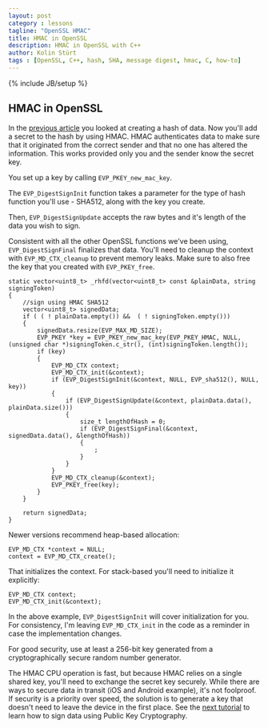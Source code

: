 ```yaml
---
layout: post
category : lessons
tagline: "OpenSSL HMAC"
title: HMAC in OpenSSL
description: HMAC in OpenSSL with C++
author: Kolin Stürt
tags : [OpenSSL, C++, hash, SHA, message digest, hmac, C, how-to]
---
```

{% include JB/setup %}

## HMAC in OpenSSL

In the [previous article](https://kolinsturt.github.io/lessons/2013/04/01/sha_using_openssl) you looked at creating a hash of data. Now you'll add a secret to the hash by using HMAC. HMAC authenticates data to make sure that it originated from the correct sender and that no one has altered the information. This works provided only you and the sender know the secret key.

You set up a key by calling `EVP_PKEY_new_mac_key`.

The `EVP_DigestSignInit` function takes a parameter for the type of hash function you'll use - SHA512, along with the key you create.

Then, `EVP_DigestSignUpdate` accepts the raw bytes and it's length of the data you wish to sign.

Consistent with all the other OpenSSL functions we've been using, `EVP_DigestSignFinal` finalizes that data. You'll need to cleanup the context with `EVP_MD_CTX_cleanup` to prevent memory leaks.
Make sure to also free the key that you created with `EVP_PKEY_free`.

    static vector<uint8_t> _rhfd(vector<uint8_t> const &plainData, string signingToken)
    {
        //sign using HMAC SHA512
        vector<uint8_t> signedData;
        if ( ( ! plainData.empty()) &&  ( ! signingToken.empty()))
        {
            signedData.resize(EVP_MAX_MD_SIZE);
            EVP_PKEY *key = EVP_PKEY_new_mac_key(EVP_PKEY_HMAC, NULL, (unsigned char *)signingToken.c_str(), (int)signingToken.length());
            if (key)
            {
                EVP_MD_CTX context;
                EVP_MD_CTX_init(&context);
                if (EVP_DigestSignInit(&context, NULL, EVP_sha512(), NULL, key))
                {
                    if (EVP_DigestSignUpdate(&context, plainData.data(), plainData.size()))
                    {
                        size_t lengthOfHash = 0;
                        if (EVP_DigestSignFinal(&context, signedData.data(), &lengthOfHash))
                        {
                            ;
                        }
                    }
                }
                EVP_MD_CTX_cleanup(&context);
                EVP_PKEY_free(key);
            }
        }

        return signedData;
    }
    
Newer versions recommend heap-based allocation:

    EVP_MD_CTX *context = NULL;
    context = EVP_MD_CTX_create();

That initializes the context. For stack-based you'll need to initialize it explicitly:

    EVP_MD_CTX context;
    EVP_MD_CTX_init(&context);
 
In the above example, `EVP_DigestSignInit` will cover initialization for you. For consistency, I'm leaving `EVP_MD_CTX_init` in the code as a reminder in case the implementation changes.

For good security, use at least a 256-bit key generated from a cryptographically secure random number generator. 

The HMAC CPU operation is fast, but because HMAC relies on a single shared key, you'll need to exchange the secret key securely. While there are ways to secure data in transit (iOS and Android example), it's not foolproof. If security is a priority over speed, the solution is to generate a key that doesn't need to leave the device in the first place. See the [next tutorial](https://kolinsturt.github.io/lessons/2013/04/03/ecdsa_in_openssl) to learn how to sign data using Public Key Cryptography.
